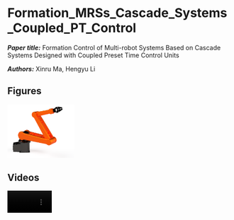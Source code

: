 # Formation_MRSs_Cascade_Systems_Coupled_PT_Control
***Paper title:*** Formation Control of Multi-robot Systems Based on Cascade Systems Designed with Coupled Preset Time Control Units

***Authors:*** Xinru Ma, Hengyu Li

## Figures

<img src="Figures/single.png" alt="single robot" width="30%">

## Videos 
<video src="https://github.com/maxruu/Formation_MRSs_Cascade_Systems_Coupled_PT_Control/assets/99390180/444f5524-a328-4411-bfb7-f26ce0a451aa" width="100" height="50" controls></video>
